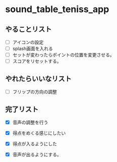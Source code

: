 # sound_table_teniss_app

## やることリスト
- [ ] アイコンの設定
- [ ] splash画面を入れる
- [ ] セットが変わったらポイントの位置を変更させる。
- [ ] スコアをリセットする。

## やれたらいいなリスト
- [ ] フリップの方向の調整

## 完了リスト
- [x] 音声の調整を行う
- [x] 得点をめくる感じにしたい
- [x] 得点が入るようにした
- [x] 音声が出るようにする。
 